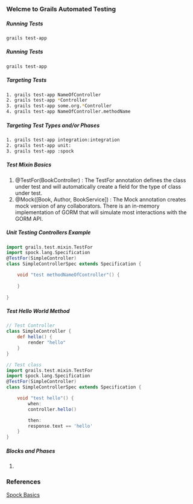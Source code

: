 ### Welcme to Grails Automated Testing
##### Running Tests
```bash
grails test-app
```

##### Running Tests
```bash
grails test-app
```


##### Targeting Tests
```bash
1. grails test-app NameOfController
2. grails test-app *Controller
3. grails test-app some.org.*Controller
4. grails test-app NameOfController.methodName
```



##### Targeting Test Types and/or Phases
```bash
1. grails test-app integration:integration
2. grails test-app unit:
3. grails test-app :spock
```


##### Test Mixin Basics
1. @TestFor(BookController)            : The TestFor annotation defines the class under test and will automatically create a field for the type of class under test.
2. @Mock([Book, Author, BookService])  : The Mock annotation creates mock version of any collaborators. There is an in-memory implementation of GORM that will simulate most interactions with the GORM API.

##### Unit Testing Controllers Example
```groovy
import grails.test.mixin.TestFor
import spock.lang.Specification
@TestFor(SimpleController)
class SimpleControllerSpec extends Specification {

    void "test methodNameOfController"() {
    
    }
    
}
```


##### Test Hello World Method
```groovy
// Test Controller
class SimpleController {
    def hello() {
        render "hello"
    }
}

// Test class
import grails.test.mixin.TestFor
import spock.lang.Specification
@TestFor(SimpleController)
class SimpleControllerSpec extends Specification {

    void "test hello"() {
        when:
        controller.hello()

        then:
        response.text == 'hello'
    }
}

```


##### Blocks and Phases
1.





### References
[Spock Basics](https://code.google.com/p/spock/wiki/SpockBasics)